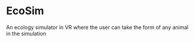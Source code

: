 # EcoSim
An ecology simulator in VR where the user can take the form of any animal in the simulation
